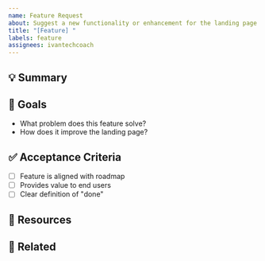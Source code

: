 ```yaml
---
name: Feature Request
about: Suggest a new functionality or enhancement for the landing page
title: "[Feature] "
labels: feature
assignees: ivantechcoach
---
```


## 💡 Summary
<!-- Clearly describe the new feature or idea -->

## 🎯 Goals
- What problem does this feature solve?
- How does it improve the landing page?

## ✅ Acceptance Criteria
- [ ] Feature is aligned with roadmap
- [ ] Provides value to end users
- [ ] Clear definition of "done"

## 📎 Resources
<!-- References, mockups, or related links -->

## 🔗 Related
<!-- Link to roadmap items or other issues -->
